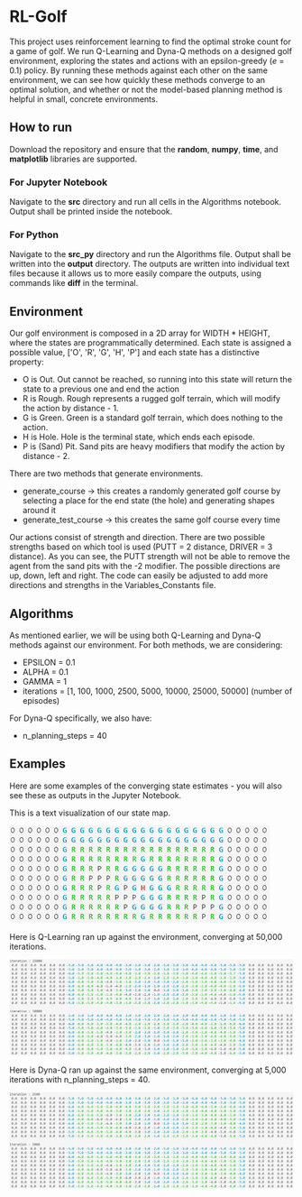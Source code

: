 # RL-Golf
This project uses reinforcement learning to find the optimal stroke count for a game of golf. We run Q-Learning and Dyna-Q methods on a designed golf environment, exploring the states and actions with an epsilon-greedy (*e* = 0.1) policy. By running these methods against each other on the same environment, we can see how quickly these methods converge to an optimal solution, and whether or not the model-based planning method is helpful in small, concrete environments. 

## How to run
Download the repository and ensure that the **random**, **numpy**, **time**, and **matplotlib** libraries are supported.
### For Jupyter Notebook
Navigate to the **src** directory and run all cells in the Algorithms notebook. Output shall be printed inside the notebook.
### For Python
Navigate to the **src_py** directory and run the Algorithms file. Output shall be written into the **output** directory.
The outputs are written into individual text files because it allows us to more easily compare the outputs, using commands like **diff** in the terminal.

## Environment
Our golf environment is composed in a 2D array for WIDTH * HEIGHT, where the states are programmatically determined. Each state is assigned a possible value, ['O', 'R', 'G', 'H', 'P'] and each state has a distinctive property:
* O is Out. Out cannot be reached, so running into this state will return the state to a previous one and end the action
* R is Rough. Rough represents a rugged golf terrain, which will modify the action by distance - 1.
* G is Green. Green is a standard golf terrain, which does nothing to the action.
* H is Hole. Hole is the terminal state, which ends each episode.
* P is (Sand) Pit. Sand pits are heavy modifiers that modify the action by distance - 2.

There are two methods that generate environments.
* generate_course -> this creates a randomly generated golf course by selecting a place for the end state (the hole) and generating shapes around it
* generate_test_course -> this creates the same golf course every time

Our actions consist of strength and direction. There are two possible strengths based on which tool is used (PUTT = 2 distance, DRIVER = 3 distance). As you can see, the PUTT strength will not be able to remove the agent from the sand pits with the -2 modifier. The possible directions are up, down, left and right. The code can easily be adjusted to add more directions and strengths in the Variables_Constants file.

## Algorithms
As mentioned earlier, we will be using both Q-Learning and Dyna-Q methods against our environment.
For both methods, we are considering:
* EPSILON = 0.1
* ALPHA = 0.1
* GAMMA = 1
* iterations = [1, 100, 1000, 2500, 5000, 10000, 25000, 50000] (number of episodes)

For Dyna-Q specifically, we also have:
* n_planning_steps = 40

## Examples
Here are some examples of the converging state estimates - you will also see these as outputs in the Jupyter Notebook.

This is a text visualization of our state map.

![Figure 1: Test Course](images/test_course.PNG)

Here is Q-Learning ran up against the environment, converging at 50,000 iterations.

![Figure 2: Q-Learning, fully converged at 50000 iterations](images/q_learning_25000_50000.PNG)

Here is Dyna-Q ran up against the same environment, converging at 5,000 iterations with n_planning_steps = 40.

![Figure 3: Dyna-Q, fully converged at 5000 iterations](images/dyna_q_2500_5000.PNG)
